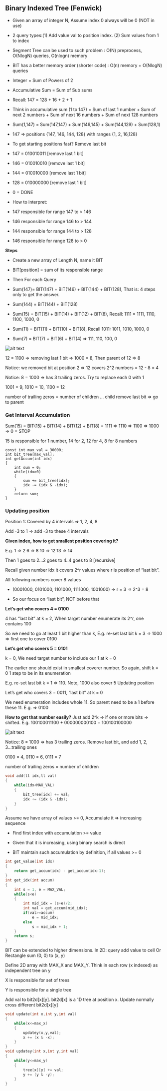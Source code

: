 ##  Binary Indexed Tree (Fenwick)

- Given an array of integer N, Assume index 0 always will be 0 (NOT in use)
- 2 query types:(1) Add value val to position index. (2) Sum values from 1 to index
- Segment Tree can be used to such problem : O(N) preprocess, O(NlogN) queries, O(nlogn) memory
- BIT has a better memory order (shorter code) :  O(n) memory + O(NlogN) queries

- Integer = Sum of Powers of 2
- Accumulative Sum = Sum of Sub sums
- Recall: 147 = 128 + 16 + 2 + 1
- Think in accumulative sum (1 to 147) = Sum of last 1 number + Sum of next 2 numbers + Sum of next 16 numbers + Sum of next 128 numbers
- Sum(1,147) = Sum(147,147) + Sum(146,145) + Sum(144,129) + Sum(128,1)
- 147 ⇒ positions {147, 146, 144, 128} with ranges {1, 2, 16,128}

- To get starting positions fast? Remove last bit

- 147 = 010010011 [remove last 1 bit]
- 146 = 010010010 [remove last 1 bit]
- 144 = 010010000 [remove last 1 bit]
- 128 = 010000000 [remove last 1 bit]
- 0 = DONE
- How to interpret:
- 147 responsible for range 147 to > 146
- 146 responsible for range 146 to > 144
- 144 responsible for range 144 to > 128
- 146 responsible for range 128 to > 0

**Steps**

- Create a new array of Length N, name it BIT

- BIT[position] = sum of its responsible range

- Then For each Query

- Sum(147)= BIT(147) + BIT(146) + BIT(144) + BIT(128), That is: 4 steps only to get the answer.

- Sum(144) = BIT(144) + BIT(128)

- Sum(15) = BIT(15) + BIT(14) + BIT(12) + BIT(8), Recall: 1111 = 1111, 1110, 1100, 1000, 0

- Sum(11) = BIT(11) + BIT(10) + BIT(8), Recall 1011: 1011, 1010, 1000, 0

- Sum(7) = BIT(7) + BIT(6) + BIT(4) ⇒ 111, 110, 100, 0

![alt text](https://github.com/Khaled-Mahmmoud/MyCompetitiveProgramming/blob/master/img/Tree/fenwick.png)

12 = 1100 ⇒ removing last 1 bit ⇒ 1000 = 8, Then parent of 12 ⇒ 8

Notice: we removed bit at position 2 ⇒ 12 covers 2^2 numbers = 12 - 8 = 4

Notice: 8 = 1000 => has 3 trailing zeros. Try to replace each 0 with 1

1001 = 9, 1010 = 10, 1100 = 12

number of trailing zeros = number of children … child remove last bit => go to parent

### Get Interval Accumulation

Sum(15) = BIT(15) + BIT(14) + BIT(12) + BIT(8) = 1111 ⇒ 1110 ⇒ 1100 ⇒ 1000 ⇒ 0 = STOP

15 is responsible for 1 number, 14 for 2, 12 for 4, 8 for 8 numbers

```
const int max_val = 30000;
int bit_tree[max_val];
int getAccum(int idx)
{
    int sum = 0;
    while(idx>0)
    {
        sum += bit_tree[idx];
        idx -= (idx & -idx);
    }
    return sum;
}
```
### Updating position

Position 1: Covered by 4 intervals ⇒ 1, 2, 4, 8

Add -3 to 1 ⇒ add -3 to these 4 intervals

**Given index, how to get smallest position covering it?**

E.g. 1 ⇒ 2 6 ⇒ 8 10 ⇒ 12 13 ⇒ 14

Then 1 goes to 2...2 goes to 4..4 goes to 8 [recursive]

Recall given number idx it covers 2^r values where r is position of “last bit”.
 
All following numbers cover 8 values

- (0001000, 0101000, 1101000, 1111000, 1001000) ⇒ r = 3 ⇒ 2^3 = 8

- So our focus on “last bit”, NOT before that

**Let’s get who covers 4 = 0100**

4 has “last bit” at k = 2, When target number enumerate its 2^r, one contains 100

So we need to go at least 1 bit higher than k, E.g. re-set last bit k = 3 ⇒ 1000 ⇒ first one to cover 0100

**Let’s get who covers 5 = 0101**

k = 0, We need target number to include our 1 at k = 0

The earlier one should exist in smallest coverer number. So again, shift k = 0 1 step to be in its enumeration

E.g. re-set last bit k = 1 ⇒ 110. Note, 1000 also cover 5 Updating position

Let’s get who covers 3 = 0011, “last bit” at k = 0

We need enumeration includes whole 11. So parent need to be a 1 before these 11. E.g. ⇒ 0100

**How to get that number easily?** Just add 2^k ⇒ if one or more bits ⇒ shifted. E.g. 100100011100 + 000000000100 = 100100100000

![alt text](https://github.com/Khaled-Mahmmoud/MyCompetitiveProgramming/blob/master/img/Tree/fenwick_1.png)

Notice: 8 = 1000 => has 3 trailing zeros. Remove last bit, and add 1, 2, 3...trailing ones

0100 = 4, 0110 = 6, 0111 = 7

number of trailing zeros = number of children

```cpp
void add(ll idx,ll val)
{
    while(idx<MAX_VAL)
    {
        bit_tree[idx] += val;
        idx += (idx & -idx);
    }
}
```

Assume we have array of values >= 0, Accumulate it ⇒ increasing sequence

- Find first index with accumulation >= value

- Given that it is increasing, using binary search is direct

- BIT maintain such accumulation by definition, if all values >= 0
```cpp
int get_value(int idx)
{
    return get_accum(idx) - get_accum(idx-1);
}
int get_idx(int accum)
{
    int s = 1, e = MAX_VAL;
    while(s<e)
    {
        int mid_idx = (s+e)/2;
        int val = get_accum(mid_idx);
        if(val>=accum)
            e = mid_idx;
        else
            s = mid_idx + 1;
    }
    return s;
}
```

BIT can be extended to higher dimensions. In 2D: query add value to cell Or Rectangle sum (0, 0) to (x, y)

Define 2D array with MAX_X and MAX_Y. Think in each row (x indexed) as independent tree on y

X is responsible for set of trees

Y is responsible for a single tree

Add val to bit2d[x][y]. bit2d[x] is a 1D tree at position x. Update normally cross different bit2d[x][y]

```cpp
void update(int x,int y,int val)
{
    while(x<=max_x)
    {
        updatey(x,y,val);
        x += (x & -x);
    }
}
void updatey(int x,int y,int val)
{
    while(y<=max_y)
    {
        tree[x][y] += val;
        y += (y & -y);
    }
}
```

